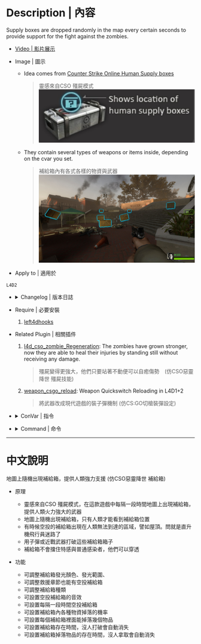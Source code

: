 # Description | 內容
Supply boxes are dropped randomly in the map every certain seconds to provide support for the fight against the zombies.

* [Video | 影片展示](https://youtu.be/9rXlJ8PsOTA)

* Image | 圖示
	* Idea comes from [Counter Strike Online Human Supply boxes](https://cso.fandom.com/wiki/Zombie_2:_Mutation#Supply_boxes)
        > 靈感來自CSO 殭屍模式
	    <br/>![l4d2_supply_woodbox_1](image/l4d2_supply_woodbox_1.jpg)
	* They contain several types of weapons or items inside, depending on the cvar you set.
        > 補給箱內有各式各樣的物資與武器
	    <br/>![l4d2_supply_woodbox_2](image/l4d2_supply_woodbox_2.jpg)

* Apply to | 適用於
```
L4D2
```

* <details><summary>Changelog | 版本日誌</summary>

	* v1.3 (2022-9-12)
        * Remove gascan,  propanecanister, oxygentank if no one picks up

	* v1.2 (2022-8-13)
        * Optimize code.

	* v1.1 (2022-3-29)
        * Support Survival Mode.

	* v1.0 (2022-1-11)
        * [Initial release](https://forums.alliedmods.net/showthread.php?t=335862)
        * Add convars to turn off this plugin
        * Random box model available
        * Item chance to drop Weapons/Melee/Medic/Throwable/Others
        * Custom sound
        * Detect custom melee and spawn
        * Translation Support
        * Supply box life time
        * Remove item if no one picks up after it drops from box after a while
        * Compatibility support for SourceMod 1.11. Fixed various warnings.

	* v0.0
        * Credit: [Lux](https://forums.alliedmods.net/member.php?u=257841) - original code
</details>

* Require | 必要安裝
	1. [left4dhooks](https://forums.alliedmods.net/showthread.php?t=321696)

* Related Plugin | 相關插件
	1. [l4d_cso_zombie_Regeneration](https://github.com/fbef0102/L4D1_2-Plugins/tree/master/l4d_cso_zombie_Regeneration): The zombies have grown stronger, now they are able to heal their injuries by standing still without receiving any damage.
	    > 殭屍變得更強大，他們只要站著不動便可以自癒傷勢　(仿CSO惡靈降世 殭屍技能)

	2. [weapon_csgo_reload](https://github.com/fbef0102/L4D2-Plugins/tree/master/l4d2_weapon_csgo_reload): Weapon Quickswitch Reloading in L4D1+2
	    > 將武器改成現代遊戲的裝子彈機制 (仿CS:GO切槍裝彈設定)

* <details><summary>ConVar | 指令</summary>

	* cfg\sourcemod\l4d2_supply_woodbox.cfg
		```php
		// 0=Plugin off, 1=Plugin on.
		l4d2_supply_woodbox_allow "1"

		// Changes how Supply box hint displays. (0: Disable, 1:In chat, 2: In Hint Box, 3: In center text)
		l4d2_supply_woodbox_announce_type "3"

		// Set the life time for Supply box.
		l4d2_supply_woodbox_box_life "180"

		// The default Supply box color. Three values between 0-255 separated by spaces. RGB Color255 - Red Green Blue. (empty=disable)
		l4d2_supply_woodbox_color "0 145 200"

		// If 1, still dorp supply box in final stage rescue
		l4d2_supply_woodbox_drop_final "0"

		// Max Supply boxes that could drop once.
		l4d2_supply_woodbox_drop_max "2"

		// Min Supply boxes that could drop once.
		l4d2_supply_woodbox_drop_min "1"

		// The default Supply box glow range.
		l4d2_supply_woodbox_glow_range "1800"

		// Item chance to drop Weapons/Melee/Medic/Throwable/Others, separate by commas (no spaces), the sum of 5 value must be 100
		l4d2_supply_woodbox_item_chance "30,5,45,15,5"

		// Time in seconds to remove item if no one picks up after it drops from box (0=off)
		l4d2_supply_woodbox_item_life "60"

		// Max Items that could drop in woodbox.
		l4d2_supply_woodbox_item_max "4"

		// Min Items that could drop in woodbox.
		l4d2_supply_woodbox_item_min "2"

		// Set the limit for Supply box spawned by the plugin.
		l4d2_supply_woodbox_limit "6"

		// Turn off the plugin in these maps, separate by commas (no spaces). (0=All maps, Empty = none).
		l4d2_supply_woodbox_map_off ""

		// Turn on the plugin in these game modes, separate by commas (no spaces). (Empty = all).
		l4d2_supply_woodbox_modes ""

		// Turn off the plugin in these game modes, separate by commas (no spaces). (Empty = none).
		l4d2_supply_woodbox_modes_off ""

		// Turn on the plugin in these game modes. 0=All, 1=Coop, 2=Survival, 4=Versus, 8=Scavenge. Add numbers together.
		l4d2_supply_woodbox_modes_tog "0"

		// Supply Box - Drop sound file (relative to to sound/, empty=random helicopter sound, -1: disable)
		l4d2_supply_woodbox_soundfile ""

		// Set the max spawn time for Supply box drop.
		l4d2_supply_woodbox_time_max "80"

		// Set the min spawn time for Supply box drop.
		l4d2_supply_woodbox_time_min "60"

		// Supply box model type, 1: wood_crate001a, 2: wood_crate001a_damagedMAX, 3: wood_crate002a (0=random)
		l4d2_supply_woodbox_type "1"
		```
</details>

* <details><summary>Command | 命令</summary>

	* **Spawn a supply box at your crosshair (Admin Flag: ADMFLAG_ROOT)**
		```php
		sm_supplybox
		sm_box
		```
</details>

- - - -
# 中文說明
地圖上隨機出現補給箱，提供人類強力支援 (仿CSO惡靈降世 補給箱)

* 原理
    * 靈感來自CSO 殭屍模式，在這款遊戲中每隔一段時間地圖上出現補給箱，提供人類火力強大的武器
    * 地圖上隨機出現補給箱，只有人類才能看到補給箱位置
    * 有時候空投的補給箱出現在人類無法到達的區域，譬如屋頂。問就是直升機飛行員迷路了
    * 用子彈或近戰武器打破這些補給箱箱子
    * 補給箱不會擋住特感與普通感染者，他們可以穿透

* 功能
    * 可調整補給箱發光顏色、發光範圍、
    * 可調整救援章節也能有空投補給箱
	* 可調整補給箱種類
	* 可設置空投補給箱的音效
	* 可設置每隔一段時間空投補給箱
	* 可設置補給箱內各種物資掉落的機率
	* 可設置每個補給箱裡面能掉落幾個物品
	* 可設置補給箱存在時間，沒人打破會自動消失
	* 可設置補給箱掉落物品的存在時間，沒人拿取會自動消失
